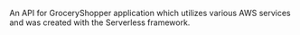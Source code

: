 An API for GroceryShopper application which utilizes various AWS services and was created with the Serverless framework.